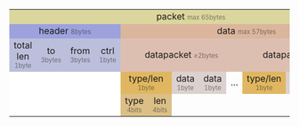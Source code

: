 <table style="text-align: center;width:100%;">
<tr style="background: #dbd69d"><td colspan=14>packet <span style="font-size: .7rem; opacity: .5;">max 65bytes</span></td></tr>
<tr>
  <td style="background: #9da2dd" colspan=4>header <span style="font-size: .7rem; opacity: .5;">8bytes</span></td>
  <td style="background: #dbb69d" colspan=10>data <span style="font-size: .7rem; opacity: .5;">max 57bytes</span></td>
</tr>
<tr>
  <td style="background: #bcbfdb" >total len <span style="font-size: .7rem; opacity: .5;">1byte</span></td>
  <td style="background: #bcbfdb" >to <span style="font-size: .7rem; opacity: .5;">3bytes</span></td>
  <td style="background: #bcbfdb" >from <span style="font-size: .7rem; opacity: .5;">3bytes</span></td>
  <td style="background: #bcbfdb" >ctrl <span style="font-size: .7rem; opacity: .5;">1byte</span></td>

  <td style="background: #ddbfb1" colspan=5>datapacket <span style="font-size: .7rem; opacity: .5;">≥2bytes</span></td>
  <td style="background: #ddbfb1" colspan=4>datapacket <span style="font-size: .7rem; opacity: .5;">≥2bytes</span></td>
  <td style="background: #fff">...</td>
</tr>
<tr>
  <td style="border: 0; background: #fff;" colspan=4></td>
  <td colspan=2 style="background: #e0b760">type/len <span style="font-size: .7rem; opacity: .5;">1byte</span></td>
  <td style="background: #dbd1ce">data <span style="font-size: .7rem; opacity: .5;">1byte</span></td>
  <td style="background: #dbd1ce">data <span style="font-size: .7rem; opacity: .5;">1byte</span></td>
  <td>...</td>

  <td style="background: #e0b760">type/len <span style="font-size: .7rem; opacity: .5;">1byte</span></td>
  <td style="background: #dbd1ce">data <span style="font-size: .7rem; opacity: .5;">1byte</span></td>
  <td style="background: #dbd1ce">data <span style="font-size: .7rem; opacity: .5;">1byte</span></td>
  <td>...</td>
  <td>...</td>
</tr>
<tr style="border: 0;">
  <td style="border: 0; background: #fff;" colspan=4></td>
  <td style="background: #dbbf87">type <span style="font-size: .7rem; opacity: .5;">4bits</span>
  <td style="background: #dbbf87">len <span style="font-size: .7rem; opacity: .5;">4bits</span>
</table>
